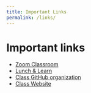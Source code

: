 ```yaml
---
title: Important Links
permalink: /links/
---
```


# Important links
* [Zoom Classroom](https://us02web.zoom.us/j/86959899344?pwd=bUlMczQ4WFkvZm5uam4vTFo2djdEdz09)
* [Lunch & Learn](https://us02web.zoom.us/j/87916737884?pwd=VkhhU0EvVHZRUjhRaUc2aHd2bHk3Zz09)
* [Class GitHub organization](https://github.com/momentum-morehouse)
* [Class Website](https://momentum-morehouse-2.github.io/)

<!-- ## Phase 4 and Demos

* [Detailed schedule]({% link phase-4-schedule.md %})
* [Demo Presentation Guide]({% link phase-4-demos.md %}) -->
